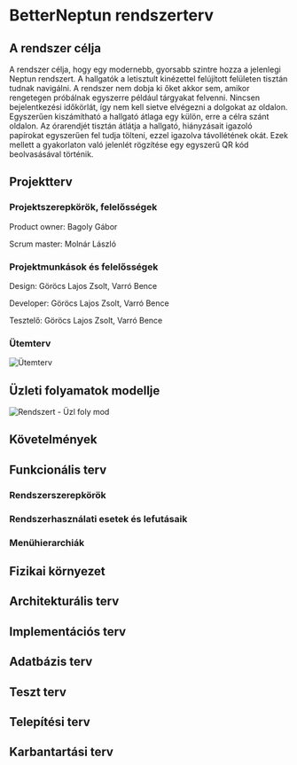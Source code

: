 # BetterNeptun rendszerterv

## A rendszer célja

A rendszer célja, hogy egy modernebb, gyorsabb szintre hozza a jelenlegi Neptun rendszert. A hallgatók a letisztult kinézettel felújított felületen tisztán tudnak
navigálni. A rendszer nem dobja ki őket akkor sem, amikor rengetegen próbálnak egyszerre például tárgyakat felvenni. Nincsen bejelentkezési időkörlát, így nem kell
sietve elvégezni a dolgokat az oldalon. Egyszerűen kiszámítható a hallgató átlaga egy külön, erre a célra szánt oldalon. Az órarendjét tisztán átlátja a hallgató,
hiányzásait igazoló papírokat egyszerűen fel tudja tölteni, ezzel igazolva távollétének okát. Ezek mellett a gyakorlaton való jelenlét rögzítése egy egyszerű QR kód
beolvasásával történik.

## Projektterv

### Projektszerepkörök, felelősségek

Product owner: Bagoly Gábor

Scrum master: Molnár László

### Projektmunkások és felelősségek

Design: Göröcs Lajos Zsolt, Varró Bence

Developer: Göröcs Lajos Zsolt, Varró Bence

Tesztelő: Göröcs Lajos Zsolt, Varró Bence

### Ütemterv

![Ütemterv](https://user-images.githubusercontent.com/78543866/226213791-68d31345-75af-4e81-a3e6-b3e412c5e458.PNG)

## Üzleti folyamatok modellje

![Rendszert  - Üzl  foly  mod](https://user-images.githubusercontent.com/78543866/226214150-f9f85efe-f5b9-4390-9ed4-5e384eeccce9.PNG)

## Követelmények

## Funkcionális terv

### Rendszerszerepkörök

### Rendszerhasználati esetek és lefutásaik

### Menühierarchiák

## Fizikai környezet

## Architekturális terv

## Implementációs terv

## Adatbázis terv

## Teszt terv

## Telepítési terv

## Karbantartási terv
